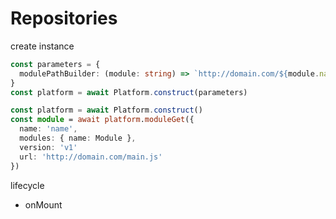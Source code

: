 # Repositories

create instance

```ts
const parameters = {
  modulePathBuilder: (module: string) => `http://domain.com/${module.name}/${module.version}/main.js`,
}
const platform = await Platform.construct(parameters)
```

```ts
const platform = await Platform.construct()
const module = await platform.moduleGet({
  name: 'name',
  modules: { name: Module },
  version: 'v1'
  url: 'http://domain.com/main.js'
})
```

lifecycle

- onMount
